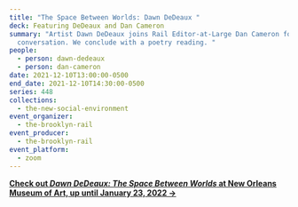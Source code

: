 ```yaml
---
title: "The Space Between Worlds: Dawn DeDeaux "
deck: Featuring DeDeaux and Dan Cameron
summary: "Artist Dawn DeDeaux joins Rail Editor-at-Large Dan Cameron for a
  conversation. We conclude with a poetry reading. "
people:
  - person: dawn-dedeaux
  - person: dan-cameron
date: 2021-12-10T13:00:00-0500
end_date: 2021-12-10T14:30:00-0500
series: 448
collections:
  - the-new-social-environment
event_organizer:
  - the-brooklyn-rail
event_producer:
  - the-brooklyn-rail
event_platform:
  - zoom
---
```

**[Check out *Dawn DeDeaux: The Space Between Worlds* at New Orleans Museum of Art, up until January 23, 2022 →](https://noma.org/exhibitions/dawn-dedeaux-the-space-between-worlds/)**